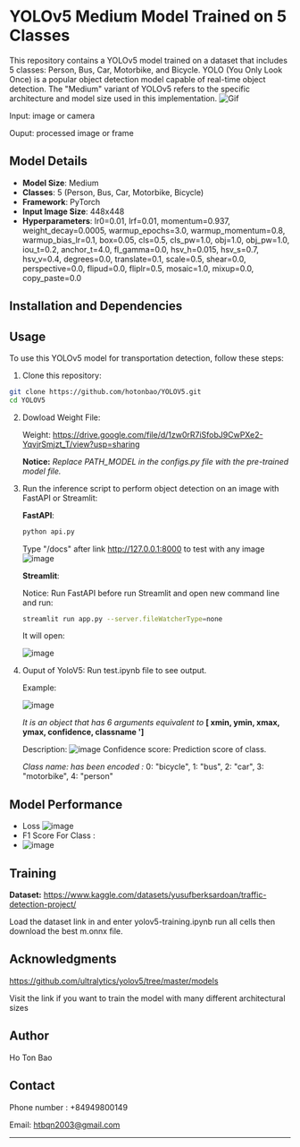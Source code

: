 # YOLOv5 Medium Model Trained on 5 Classes

This repository contains a YOLOv5 model trained on a dataset that includes 5 classes: Person, Bus, Car, Motorbike, and Bicycle. YOLO (You Only Look Once) is a popular object detection model capable of real-time object detection. The "Medium" variant of YOLOv5 refers to the specific architecture and model size used in this implementation.
![Gif](readme_img/ezgif.com-video-to-gif.gif)


Input: image or camera

Ouput: processed image or frame

## Model Details

- **Model Size**: Medium
- **Classes**: 5 (Person, Bus, Car, Motorbike, Bicycle)
- **Framework**: PyTorch
- **Input Image Size**: 448x448
- **Hyperparameters**: lr0=0.01, lrf=0.01, momentum=0.937, weight_decay=0.0005, warmup_epochs=3.0, warmup_momentum=0.8, warmup_bias_lr=0.1, box=0.05, cls=0.5, cls_pw=1.0, obj=1.0, obj_pw=1.0, iou_t=0.2, anchor_t=4.0, fl_gamma=0.0, hsv_h=0.015, hsv_s=0.7, hsv_v=0.4, degrees=0.0, translate=0.1, scale=0.5, shear=0.0, perspective=0.0, flipud=0.0, fliplr=0.5, mosaic=1.0, mixup=0.0, copy_paste=0.0

## Installation and Dependencies



## Usage

To use this YOLOv5 model for transportation detection, follow these steps:

1. Clone this repository:

```bash
git clone https://github.com/hotonbao/YOLOV5.git
cd YOLOV5
```


2. Dowload Weight File:
   
   Weight: https://drive.google.com/file/d/1zw0rR7iSfobJ9CwPXe2-YqvjrSmjzt_T/view?usp=sharing

   **Notice:** *Replace PATH_MODEL in the configs.py file with the pre-trained model file.*
  

3. Run the inference script to perform object detection on an image with FastAPI or Streamlit:

   **FastAPI**:
   ```bash
   python api.py
   ```
   Type "/docs" after link  http://127.0.0.1:8000 to test with any image
   ![image](readme_img/FastAPI.png)

   **Streamlit**:
   
   Notice: Run FastAPI before run Streamlit and open new command line and run:
   ```bash
   streamlit run app.py --server.fileWatcherType=none
   ```
   It will open:

   ![image](readme_img/Streamlit.png)


4. Ouput of YoloV5:
   Run test.ipynb file to see output.

   Example:
   
   ![image](readme_img/Out_put.png)

   *It is an object that has 6 arguments equivalent to* 
   **[ xmin, ymin, xmax, ymax, confidence, classname ']**

   Description:
   ![image](readme_img/out_put_des.png)
   Confidence score: Prediction score of class.

   *Class name: has been encoded :*
   0: "bicycle",
   1: "bus",
   2: "car",
   3: "motorbike",
   4: "person"
## Model Performance

- Loss 
 ![image](/readme_img/results.png)
- F1 Score For Class :
- ![image](/readme_img/F1_curve.png)

## Training

**Dataset:**
   https://www.kaggle.com/datasets/yusufberksardoan/traffic-detection-project/

Load the dataset link in and enter yolov5-training.ipynb run all cells then download the best m.onnx file.

## Acknowledgments

https://github.com/ultralytics/yolov5/tree/master/models

Visit the link if you want to train the model with many different architectural sizes


## Author

Ho Ton Bao 

## Contact

Phone number : +84949800149

Email: htbqn2003@gmail.com


---
